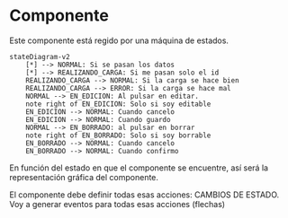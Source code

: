 # Componente <usuario>

Este componente está regido por una máquina de estados.

```mermaid
stateDiagram-v2
    [*] --> NORMAL: Si se pasan los datos
    [*] --> REALIZANDO_CARGA: Si me pasan solo el id
    REALIZANDO_CARGA --> NORMAL: Si la carga se hace bien
    REALIZANDO_CARGA --> ERROR: Si la carga se hace mal
    NORMAL --> EN_EDICION: Al pulsar en editar.
    note right of EN_EDICION: Solo si soy editable
    EN_EDICION --> NORMAL: Cuando cancelo
    EN_EDICION --> NORMAL: Cuando guardo
    NORMAL --> EN_BORRADO: al pulsar en borrar
    note right of EN_BORRADO: Solo si soy borrable
    EN_BORRADO --> NORMAL: Cuando cancelo
    EN_BORRADO --> NORMAL: Cuando confirmo
```

En función del estado en que el componente se encuentre, así será la representación gráfica del componente.

El componente debe definir todas esas acciones: CAMBIOS DE ESTADO.
Voy a generar eventos para todas esas acciones (flechas)